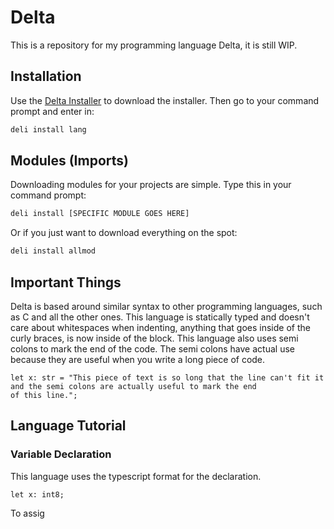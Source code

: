 # Delta
This is a repository for my programming language Delta, it is still WIP.

## Installation
Use the [Delta Installer](http://about:blank) to download the installer. Then go to your command prompt and enter in:
````bash
deli install lang
````
## Modules (Imports)
Downloading modules for your projects are simple. Type this in your command prompt:

````bash
deli install [SPECIFIC MODULE GOES HERE]
````
Or if you just want to download everything on the spot:
````bash
deli install allmod
````
## Important Things
Delta is based around similar syntax to other programming languages, such as C and all the other ones. This language is statically typed and doesn't care about whitespaces when indenting, anything that goes inside of the curly braces, is now inside of the block. This language also uses semi colons to mark the end of the code. The semi colons have actual use because they are useful when you write a long piece of code.
````
let x: str = "This piece of text is so long that the line can't fit it and the semi colons are actually useful to mark the end
of this line.";
````

## Language Tutorial

### Variable Declaration
This language uses the typescript format for the declaration.
````
let x: int8;
````
To assig

